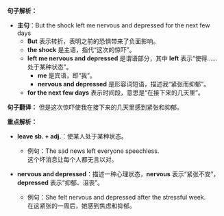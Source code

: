 **句子解析：**

- **主句**：But the shock left me nervous and depressed for the next few days  
  - **But** 表示转折，表明之前的恐惧带来了负面影响。
  - **the shock** 是主语，指代“这次的惊吓”。
  - **left me nervous and depressed** 是谓语部分，其中 **left** 表示“使得……处于某种状态”。
    - **me** 是宾语，即“我”。
    - **nervous and depressed** 是形容词短语，描述我“紧张而抑郁”。
  - **for the next few days** 表示时间段，意思是“在接下来的几天里”。

**句子翻译：**
但是这次惊吓使我在接下来的几天里感到紧张和抑郁。

**重点解析：**

- **leave sb. + adj.**：使某人处于某种状态。
  - 例句：The sad news left everyone speechless.  
    这个坏消息让每个人都无言以对。

- **nervous and depressed**：描述一种心理状态，**nervous** 表示“紧张不安”，**depressed** 表示“抑郁、沮丧”。
  - 例句：She felt nervous and depressed after the stressful week.  
    在这紧张的一周后，她感到焦虑和抑郁。